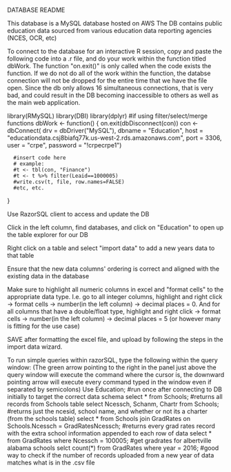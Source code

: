 DATABASE README

This database is a MySQL database hosted on AWS
The DB contains public education data sourced from various education data reporting agencies (NCES, OCR, etc)

To connect to the database for an interactive R session, copy and paste the following code into a .r file, and do your work within the function titled dbWork. The function "on.exit()" is only called when the code exists the function. If we do not do all of the work within the function, the databse connection will not be dropped for the entire time that we have the file open. Since the db only allows 16 simultaneous connections, that is very bad, and could result in the DB becoming inaccessible to others as well as the main web application.


library(RMySQL)
library(DBI)
library(dplyr) #if using filter/select/merge functions
dbWork <- function() {
	on.exit(dbDisconnect(con))
	con <- dbConnect(
      drv = dbDriver("MySQL"), 
      dbname = "Education",
      host = "educationdata.csj8biafq77k.us-west-2.rds.amazonaws.com",
      port = 3306,
      user = "crpe",
      password = "!crpecrpe1") 

      #insert code here
      # example:
      #t <- tbl(con, "Finance")
      #t <- t %>% filter(Leaid==1000005)
      #write.csv(t, file, row.names=FALSE)
      #etc, etc.

}

Use RazorSQL client to access and update the DB

Click in the left column, find databases, and click on "Education" to open up the table explorer for our DB

Right click on a table and select "import data" to add a new years data to that table

Ensure that the new data columns' ordering is correct and aligned with the existing data in the database

Make sure to highlight all numeric columns in excel and "format cells" to the appropriate data type. I.e. go to all integer columns, highlight and right click -> format cells -> number(in the left column) -> decimal places = 0. And for all columns that have a double/float type, highlight and right click -> format cells -> number(in the left column) -> decimal places = 5 (or however many is fitting for the use case)

SAVE after formatting the excel file, and upload by following the steps in the import data wizard.

To run simple queries within razorSQL, type the following within the query window:
(The green arrow pointing to the right in the panel just above the query window will execute the command where the cursor is, the downward pointing arrow will execute every command typed in the window even if separated by semicolons)
Use Education; #run once after connecting to DB initially to target the correct data schema
select * from Schools; #returns all records from Schools table
select Ncessch, Schanm, Chartr from Schools; #returns just the ncesid, school name, and whether or not its a charter (from the schools table)
select * from Schools join GradRates on Schools.Ncessch = GradRatesNcessch; #returns every grad rates record with the extra school information appended to each row of data
select * from GradRates where Ncessch = 100005; #get gradrates for albertville alabama schools
selct count(*) from GradRates where year = 2016; #good way to check if the number of records uploaded from a new year of data matches what is in the .csv file





